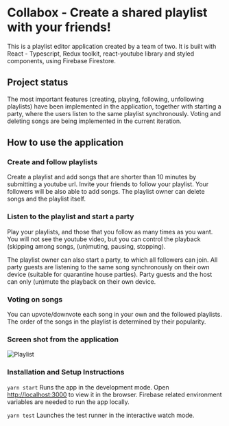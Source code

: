 # Collabox - Create a shared playlist with your friends!

This is a playlist editor application created by a team of two. It is built with React - Typescript, Redux toolkit, react-youtube library and styled components, using Firebase Firestore.

## Project status

The most important features (creating, playing, following, unfollowing playlists) have been implemented in the application, together with starting a party, where the users listen to the same playlist synchronously. Voting and deleting songs are being implemented in the current iteration.

## How to use the application

### Create and follow playlists

Create a playlist and add songs that are shorter than 10 minutes by submitting a youtube url. Invite your friends to follow your playlist. Your followers will be also able to add songs. The playlist owner can delete songs and the playlist itself.

### Listen to the playlist and start a party

Play your playlists, and those that you follow as many times as you want. You will not see the youtube video, but you can control the playback (skipping among songs, (un)muting, pausing, stopping). 

The playlist owner can also start a party, to which all followers can join. All party guests are listening to the same song synchronously on their own device (suitable for quarantine house parties). Party guests and the host can only (un)mute the playback on their own device.

### Voting on songs

You can upvote/downvote each song in your own and the followed playlists. The order of the songs in the playlist is determined by their popularity.

### Screen shot from the application

![Playlist](https://github.com/bbucsek/collabox/blob/feat/Readme/prtscr.jpg?raw=true "Collabox")

### Installation and Setup Instructions

`yarn start` Runs the app in the development mode. Open [http://localhost:3000](http://localhost:3000) to view it in the browser. Firebase related environment variables are needed to run the app locally. 

`yarn test` Launches the test runner in the interactive watch mode.
